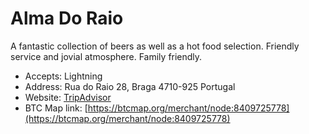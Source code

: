 # Alma Do Raio

A fantastic collection of beers as well as a hot food selection.  Friendly service and jovial atmosphere.  Family friendly.

* Accepts: Lightning
* Address:  Rua do Raio 28, Braga 4710-925 Portugal
* Website: [TripAdvisor](https://www.tripadvisor.com/Restaurant_Review-g189171-d21499271-Reviews-Alma_Do_Raio-Braga_Braga_District_Northern_Portugal.html)
* BTC Map link: [https://btcmap.org/merchant/node:8409725778](https://btcmap.org/merchant/node:8409725778)
